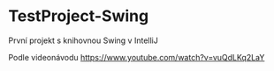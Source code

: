 # TestProject-Swing
První projekt s knihovnou Swing v IntelliJ

Podle videonávodu https://www.youtube.com/watch?v=vuQdLKq2LaY

